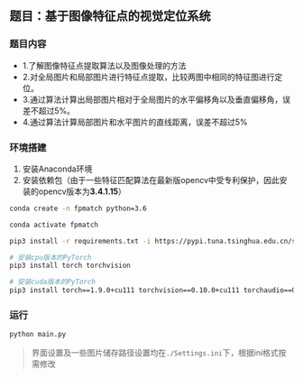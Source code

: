 ## 题目：基于图像特征点的视觉定位系统



### 题目内容

- 1.了解图像特征点提取算法以及图像处理的方法
- 2.对全局图片和局部图片进行特征点提取，比较两图中相同的特征图进行定位。
- 3.通过算法计算出局部图片相对于全局图片的水平偏移角以及垂直偏移角，误差不超过5%。
- 4.通过算法计算局部图片和水平图片的直线距离，误差不超过5%

### 环境搭建

1. 安装Anaconda环境
2. 安装依赖包（由于一些特征匹配算法在最新版opencv中受专利保护，因此安装的opencv版本为**3.4.1.15**）


```sh
conda create -n fpmatch python=3.6

conda activate fpmatch

pip3 install -r requirements.txt -i https://pypi.tuna.tsinghua.edu.cn/simple

# 安装cpu版本的PyTorch
pip3 install torch torchvision

# 安装cuda版本的PyTorch
pip3 install torch==1.9.0+cu111 torchvision==0.10.0+cu111 torchaudio==0.9.0 -f https://download.pytorch.org/whl/cu111/torch_stable.html
```



### 运行

```sh
python main.py
```

> 界面设置及一些图片储存路径设置均在`./Settings.ini`下，根据ini格式按需修改